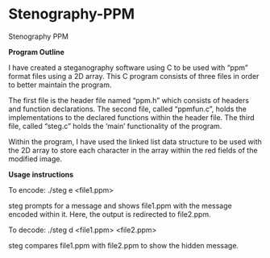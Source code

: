 # Stenography-PPM
Stenography PPM

<b>Program Outline</b> 

I have created a steganography software using C to be used with “ppm” format files using a 2D array. 
This C program consists of three files in order to better maintain the program.

The first file is the header file named “ppm.h” which consists of headers and function declarations.
The second file, called “ppmfun.c”, holds the implementations to the declared functions within the header file.
The third file, called “steg.c” holds the ‘main’ functionality of the program. 

Within the program, I have used the linked list data structure to be used with the 2D array to store each character in the array within the red fields of the modified image. 

<b>Usage instructions</b>

To encode: ./steg e <file1.ppm>

steg prompts for a message and shows  file1.ppm with the message encoded within it. 
Here, the output is redirected to file2.ppm.

To decode: ./steg d <file1.ppm> <file2.ppm>

steg compares file1.ppm with file2.ppm to show the hidden message.
